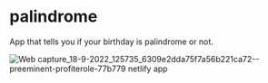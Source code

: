 # palindrome

App that tells you if your birthday is palindrome or not.

![Web capture_18-9-2022_125735_6309e2dda75f7a56b221ca72--preeminent-profiterole-77b779 netlify app](https://user-images.githubusercontent.com/44115421/190890824-815e8b3d-42fe-4460-830c-5cae69c5ebf1.jpeg)
